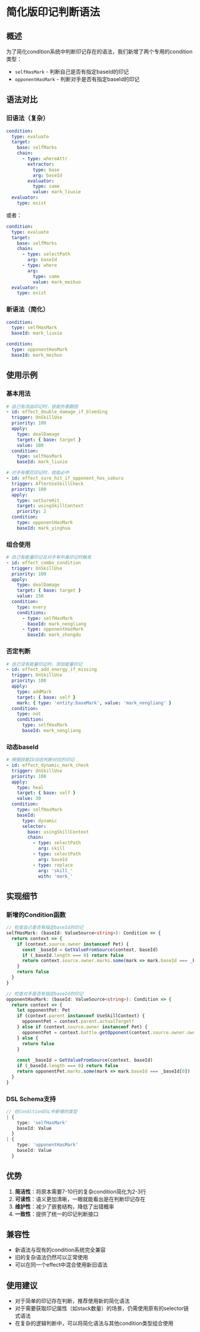 # 简化版印记判断语法

## 概述

为了简化condition系统中判断印记存在的语法，我们新增了两个专用的condition类型：
- `selfHasMark` - 判断自己是否有指定baseId的印记
- `opponentHasMark` - 判断对手是否有指定baseId的印记

## 语法对比

### 旧语法（复杂）

```yaml
condition:
  type: evaluate
  target:
    base: selfMarks
    chain:
      - type: whereAttr
        extractor:
          type: base
          arg: baseId
        evaluator:
          type: same
          value: mark_liuxie
  evaluator:
    type: exist
```

或者：

```yaml
condition:
  type: evaluate
  target:
    base: selfMarks
    chain:
      - type: selectPath
        arg: baseId
      - type: where
        arg:
          type: same
          value: mark_meihuo
  evaluator:
    type: exist
```

### 新语法（简化）

```yaml
condition:
  type: selfHasMark
  baseId: mark_liuxie
```

```yaml
condition:
  type: opponentHasMark
  baseId: mark_meihuo
```

## 使用示例

### 基本用法

```yaml
# 自己有流血印记时，技能伤害翻倍
- id: effect_double_damage_if_bleeding
  trigger: OnSkillUse
  priority: 100
  apply:
    type: dealDamage
    target: { base: target }
    value: 100
  condition:
    type: selfHasMark
    baseId: mark_liuxie

# 对手有樱花印记时，技能必中
- id: effect_sure_hit_if_opponent_has_sakura
  trigger: AfterUseSkillCheck
  priority: 100
  apply:
    type: setSureHit
    target: usingSkillContext
    priority: 2
  condition:
    type: opponentHasMark
    baseId: mark_yinghua
```

### 组合使用

```yaml
# 自己有能量印记且对手有中毒印记时触发
- id: effect_combo_condition
  trigger: OnSkillUse
  priority: 100
  apply:
    type: dealDamage
    target: { base: target }
    value: 150
  condition:
    type: every
    conditions:
      - type: selfHasMark
        baseId: mark_nengliang
      - type: opponentHasMark
        baseId: mark_zhongdu
```

### 否定判断

```yaml
# 自己没有能量印记时，添加能量印记
- id: effect_add_energy_if_missing
  trigger: OnSkillUse
  priority: 100
  apply:
    type: addMark
    target: { base: self }
    mark: { type: 'entity:baseMark', value: 'mark_nengliang' }
  condition:
    type: not
    condition:
      type: selfHasMark
      baseId: mark_nengliang
```

### 动态baseId

```yaml
# 根据技能ID动态判断对应的印记
- id: effect_dynamic_mark_check
  trigger: OnSkillUse
  priority: 100
  apply:
    type: heal
    target: { base: self }
    value: 30
  condition:
    type: selfHasMark
    baseId:
      type: dynamic
      selector:
        base: usingSkillContext
        chain:
          - type: selectPath
            arg: skill
          - type: selectPath
            arg: baseId
          - type: replace
            arg: 'skill_'
            with: 'mark_'
```

## 实现细节

### 新增的Condition函数

```typescript
// 检查自己是否有指定baseId的印记
selfHasMark: (baseId: ValueSource<string>): Condition => {
  return context => {
    if (context.source.owner instanceof Pet) {
      const _baseId = GetValueFromSource(context, baseId)
      if (_baseId.length === 0) return false
      return context.source.owner.marks.some(mark => mark.baseId === _baseId[0])
    }
    return false
  }
}

// 检查对手是否有指定baseId的印记
opponentHasMark: (baseId: ValueSource<string>): Condition => {
  return context => {
    let opponentPet: Pet
    if (context.parent instanceof UseSkillContext) {
      opponentPet = context.parent.actualTarget!
    } else if (context.source.owner instanceof Pet) {
      opponentPet = context.battle.getOpponent(context.source.owner.owner!).activePet
    } else {
      return false
    }
    
    const _baseId = GetValueFromSource(context, baseId)
    if (_baseId.length === 0) return false
    return opponentPet.marks.some(mark => mark.baseId === _baseId[0])
  }
}
```

### DSL Schema支持

```typescript
// 在ConditionDSL中新增的类型
| {
    type: 'selfHasMark'
    baseId: Value
  }
| {
    type: 'opponentHasMark'
    baseId: Value
  }
```

## 优势

1. **简洁性**：将原本需要7-10行的复杂condition简化为2-3行
2. **可读性**：语义更加清晰，一眼就能看出是在判断印记存在
3. **维护性**：减少了嵌套结构，降低了出错概率
4. **一致性**：提供了统一的印记判断接口

## 兼容性

- 新语法与现有的condition系统完全兼容
- 旧的复杂语法仍然可以正常使用
- 可以在同一个effect中混合使用新旧语法

## 使用建议

- 对于简单的印记存在判断，推荐使用新的简化语法
- 对于需要获取印记属性（如stack数量）的场景，仍需使用原有的selector链式语法
- 在复杂的逻辑判断中，可以将简化语法与其他condition类型组合使用
